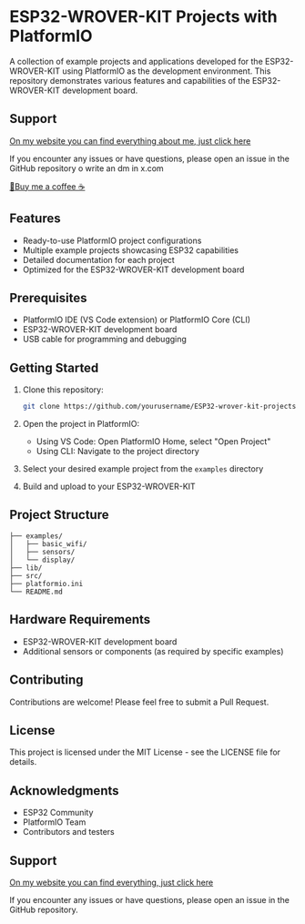 # ESP32-WROVER-KIT Projects with PlatformIO

A collection of example projects and applications developed for the ESP32-WROVER-KIT using PlatformIO as the development environment. This repository demonstrates various features and capabilities of the ESP32-WROVER-KIT development board.

## Support

[On my website you can find everything about me, just click here](neocathedral.site)

If you encounter any issues or have questions, please open an issue in the GitHub repository o write an dm in x.com

[🍵Buy me a coffee ☕️](https://buymeacoffee.com/daniel_neocathedral)


## Features

- Ready-to-use PlatformIO project configurations
- Multiple example projects showcasing ESP32 capabilities
- Detailed documentation for each project
- Optimized for the ESP32-WROVER-KIT development board

## Prerequisites

- PlatformIO IDE (VS Code extension) or PlatformIO Core (CLI)
- ESP32-WROVER-KIT development board
- USB cable for programming and debugging

## Getting Started

1. Clone this repository:
   ```bash
   git clone https://github.com/yourusername/ESP32-wrover-kit-projects-platformio.git
   ```

2. Open the project in PlatformIO:
   - Using VS Code: Open PlatformIO Home, select "Open Project"
   - Using CLI: Navigate to the project directory

3. Select your desired example project from the `examples` directory

4. Build and upload to your ESP32-WROVER-KIT

## Project Structure

```
├── examples/
│   ├── basic_wifi/
│   ├── sensors/
│   └── display/
├── lib/
├── src/
├── platformio.ini
└── README.md
```

## Hardware Requirements

- ESP32-WROVER-KIT development board
- Additional sensors or components (as required by specific examples)

## Contributing

Contributions are welcome! Please feel free to submit a Pull Request.

## License

This project is licensed under the MIT License - see the LICENSE file for details.

## Acknowledgments

- ESP32 Community
- PlatformIO Team
- Contributors and testers

## Support

[On my website you can find everything, just click here](neocathedral.site)

If you encounter any issues or have questions, please open an issue in the GitHub repository.
